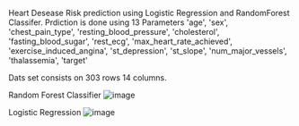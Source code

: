 Heart Desease Risk prediction using Logistic Regression and RandomForest Classifer.
Prdiction is done using 13 Parameters 
              'age', 'sex', 'chest_pain_type', 'resting_blood_pressure', 'cholesterol',
              'fasting_blood_sugar', 'rest_ecg', 'max_heart_rate_achieved',
              'exercise_induced_angina', 'st_depression', 'st_slope', 'num_major_vessels', 
              'thalassemia', 'target'

Dats set consists on 303 rows 14 columns.              

Random Forest Classifier
![image](https://github.com/Priyankagh2003/Heart-Disease-Detection/assets/117583004/f4586c34-8c33-4f4c-8862-91b1f363362f)

Logistic Regression
![image](https://github.com/Priyankagh2003/Heart-Disease-Detection/assets/117583004/98e7e374-8078-423f-a989-a28330947b5b)


